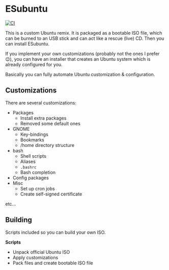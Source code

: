 # ESubuntu

[![CI](https://github.com/es-progress/ESubuntu/actions/workflows/main.yml/badge.svg)](https://github.com/es-progress/ESubuntu/actions/workflows/main.yml)

This is a custom Ubuntu remix. It is packaged as a bootable ISO file,
which can be burned to an USB stick and can act like a rescue (live) CD.
Then you can install ESubuntu.

If you implement your own customizations (probably not the ones I prefer :wink:),
you can have an installer that creates an Ubuntu system which is already configured for you.

Basically you can fully automate Ubuntu customization & configuration.

## Customizations

There are several customizations:

- Packages
    - Install extra packages
    - Removed some default ones
- GNOME
    - Key-bindings
    - Bookmarks
    - /home directory structure
- bash
    - Shell scripts
    - Aliases
    - `.bashrc`
    - Bash completion
- Config packages
- Misc
    - Set up cron jobs
    - Create self-signed certificate

etc...

## Building

Scripts included so you can build your own ISO.

**Scripts**
- Unpack official Ubuntu ISO
- Apply customizations
- Pack files and create bootable ISO file
